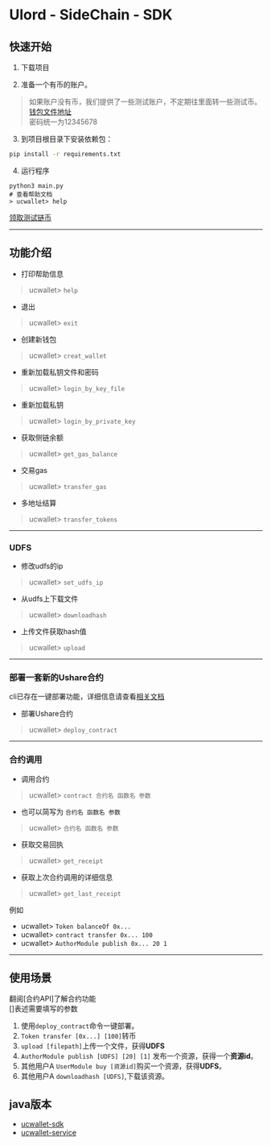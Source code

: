 # Ulord - SideChain - SDK  
  
## 快速开始  

1. 下载项目

2. 准备一个有币的账户。
> 如果账户没有币，我们提供了一些测试账户，不定期往里面转一些测试币。  
> [钱包文件地址](https://github.com/UlordChain/ux-wallet/tree/master/keystore)  
> 密码统一为12345678    

3. 到项目根目录下安装依赖包：
```bash
pip install -r requirements.txt
```

4. 运行程序
```
python3 main.py
# 查看帮助文档
> ucwallet> help
```

 [领取测试链币](http://testnet.usc.ulord.one:8088/faucet)  


---

## 功能介绍

- 打印帮助信息  
> ucwallet> `help`   
- 退出  
> ucwallet> `exit`   
- 创建新钱包  
> ucwallet> `creat_wallet`   
- 重新加载私钥文件和密码  
> ucwallet> `login_by_key_file`   
- 重新加载私钥  
> ucwallet> `login_by_private_key`   
- 获取侧链余额  
> ucwallet> `get_gas_balance`   
- 交易gas  
> ucwallet> `transfer_gas`   
- 多地址结算  
> ucwallet> `transfer_tokens`   
  
---  
  
### UDFS  
  
- 修改udfs的ip  
> ucwallet> `set_udfs_ip`   
- 从udfs上下载文件  
> ucwallet> `downloadhash`   
- 上传文件获取hash值  
> ucwallet> `upload`   
  
---  
  
### 部署一套新的Ushare合约  
  
cli已存在一键部署功能，详细信息请查看[相关文档](./deploy.md)  
- 部署Ushare合约  
> ucwallet> `deploy_contract`     
  
---  
### 合约调用  
  
- 调用合约  
> ucwallet> `contract 合约名 函数名 参数`     
- 也可以简写为 `合约名 函数名 参数` 
> ucwallet> `合约名 函数名 参数`   
- 获取交易回执  
> ucwallet> `get_receipt`   
- 获取上次合约调用的详细信息  
> ucwallet> `get_last_receipt`   
  
例如   
  
- ucwallet> `Token balanceOf 0x...`  
- ucwallet> `contract transfer 0x... 100`  
- ucwallet> `AuthorModule publish 0x... 20 1`  
  
---  
## 使用场景  
翻阅[合约API]了解合约功能  
[]表述需要填写的参数
1. 使用`deploy_contract`命令一键部署。  
2. `Token transfer [0x...] [100]`转币  
3. `upload [filepath]`上传一个文件，获得**UDFS**  
4. `AuthorModule publish [UDFS] [20] [1]`  发布一个资源，获得一个**资源id**。  
5. 其他用户A `UserModule buy [资源id]`购买一个资源，获得**UDFS**。  
6. 其他用户A `downloadhash [UDFS]`,下载该资源。  
  
  
## java版本 
- [ucwallet-sdk](https://github.com/UlordChain/Ulord-platform/blob/wallet_cx/upaas/ucwallet-sdk/ReadMe_zh.md)
- [ucwallet-service](https://github.com/UlordChain/Ulord-platform/blob/wallet_cx/upaas/ucwallet-service/ReadMe_zh.md)
    
